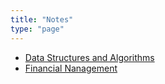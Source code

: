 ```yaml
---
title: "Notes"
type: "page"
---
```


- [Data Structures and Algorithms](./time_complexities.md)
- [Financial Nanagement](./finance.md)
